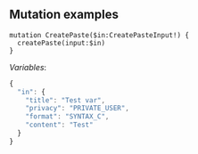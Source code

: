 Mutation examples
---

```
mutation CreatePaste($in:CreatePasteInput!) {
  createPaste(input:$in)
}
```

*Variables*:
```javascript
{
  "in": {
    "title": "Test var",
    "privacy": "PRIVATE_USER",
    "format": "SYNTAX_C",
    "content": "Test"
  }
}
```